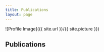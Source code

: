 ```yaml
---
title: Publications
layout: page
---
```

![Profile Image]({{ site.url }}/{{ site.picture }})

<h2>Publications</h2>